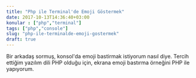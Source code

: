 ```yaml
---
title: "Php ile Terminal'de Emoji Göstermek"
date: 2017-10-13T14:36:40+03:00
konular : ["php","terminal"]
tags: ["php","console"]
slug: "php-ile-terminalde-emoji-gostermek"
draft: true
---
```



Bir arkadaş sormuş, konsol'da emoji bastirmak istiyorum nasıl diye. Tercih ettiğim yazılım dili PHP olduğu için, ekrana emoji bastırma örneğini PHP ile yapıyorum.

